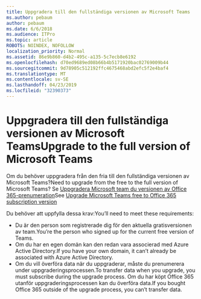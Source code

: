```yaml
---
title: Uppgradera till den fullständiga versionen av Microsoft Teams
ms.author: pebaum
author: pebaum
ms.date: 6/6/2018
ms.audience: ITPro
ms.topic: article
ROBOTS: NOINDEX, NOFOLLOW
localization_priority: Normal
ms.assetid: 86e9b860-d4b2-495c-a135-5c7ecb8e6192
ms.openlocfilehash: d70ed9689ed08b66b4b5171920bac02769009b44
ms.sourcegitcommit: 9d78905c512192ffc4675468abd2efc5f2e4baf4
ms.translationtype: MT
ms.contentlocale: sv-SE
ms.lasthandoff: 04/23/2019
ms.locfileid: "32390373"
---
```

# <a name="upgrade-to-the-full-version-of-microsoft-teams"></a><span data-ttu-id="0e935-102">Uppgradera till den fullständiga versionen av Microsoft Teams</span><span class="sxs-lookup"><span data-stu-id="0e935-102">Upgrade to the full version of Microsoft Teams</span></span>

<span data-ttu-id="0e935-103">Om du behöver uppgradera från den fria till den fullständiga versionen av Microsoft Teams?</span><span class="sxs-lookup"><span data-stu-id="0e935-103">Need to upgrade from the free to the full version of Microsoft Teams?</span></span> <span data-ttu-id="0e935-104">Se [Uppgradera Microsoft team du versionen av Office 365-prenumeration](https://docs.microsoft.com/en-us/microsoftteams/upgrade-freemium)</span><span class="sxs-lookup"><span data-stu-id="0e935-104">See [Upgrade Microsoft Teams free to Office 365 subscription version](https://docs.microsoft.com/en-us/microsoftteams/upgrade-freemium)</span></span>

<span data-ttu-id="0e935-105">Du behöver att uppfylla dessa krav:</span><span class="sxs-lookup"><span data-stu-id="0e935-105">You’ll need to meet these requirements:</span></span>
- <span data-ttu-id="0e935-106">Du är den person som registrerade dig för den aktuella gratisversionen av team.</span><span class="sxs-lookup"><span data-stu-id="0e935-106">You’re the person who signed up for the current free version of Teams.</span></span>
- <span data-ttu-id="0e935-107">Om du har en egen domän kan den redan vara associerad med Azure Active Directory.</span><span class="sxs-lookup"><span data-stu-id="0e935-107">If you have your own domain, it can’t already be associated with Azure Active Directory.</span></span>
- <span data-ttu-id="0e935-108">Om du vill överföra data när du uppgraderar, måste du prenumerera under uppgraderingsprocessen.</span><span class="sxs-lookup"><span data-stu-id="0e935-108">To transfer data when you upgrade, you must subscribe during the upgrade process.</span></span> <span data-ttu-id="0e935-109">Om du har köpt Office 365 utanför uppgraderingsprocessen kan du överföra data.</span><span class="sxs-lookup"><span data-stu-id="0e935-109">If you bought Office 365 outside of the upgrade process, you can’t transfer data.</span></span>


